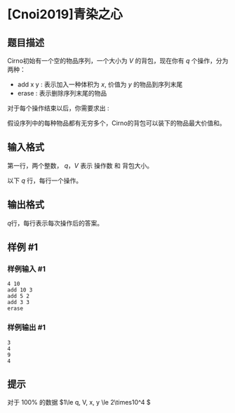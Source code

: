 # [Cnoi2019]青染之心

## 题目描述

Cirno初始有一个空的物品序列，一个大小为 $V$ 的背包，现在你有 $q$ 个操作，分为两种：

- add x y  : 表示加入一种体积为 $x$, 价值为 $y$ 的物品到序列末尾
- erase : 表示删除序列末尾的物品

对于每个操作结束以后，你需要求出 :

假设序列中的每种物品都有无穷多个，Cirno的背包可以装下的物品最大价值和。

## 输入格式

第一行，两个整数， $q$，$V$ 表示 操作数 和 背包大小。

以下 $q$ 行，每行一个操作。

## 输出格式

$q$行，每行表示每次操作后的答案。

## 样例 #1

### 样例输入 #1
```
4 10
add 10 3
add 5 2
add 3 3
erase
```

### 样例输出 #1

```
3
4
9
4
```

## 提示

对于 $100\%$ 的数据 $1\le q, V, x, y \le 2\times10^4 $
